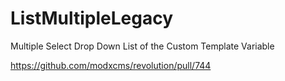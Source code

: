 ListMultipleLegacy
==================

Multiple Select Drop Down List of the Custom Template Variable

https://github.com/modxcms/revolution/pull/744